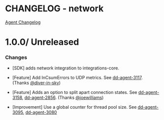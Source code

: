 # CHANGELOG - network

[Agent Changelog](https://github.com/DataDog/dd-agent/blob/master/CHANGELOG.md)

1.0.0/ Unreleased
==================

### Changes

* [SDK] adds network integration to integrations-core.

* [Feature] Add InCsumErrors to UDP metrics. See [dd-agent-3117](https://github.com/datadog/dd-agent/issues/3117). (Thanks [@diver-in-sky][])
* [Feature] Adds an option to split apart connection states. See [dd-agent-3158](https://github.com/datadog/dd-agent/issues/3158), [dd-agent-2856](https://github.com/datadog/dd-agent/issues/2856). (Thanks [@joewilliams][])

* [Improvement] Use a global counter for thread pool size. See [dd-agent-3095](https://github.com/datadog/dd-agent/issues/3095), [dd-agent-3080](https://github.com/datadog/dd-agent/issues/3080)


[@diver-in-sky]: https://github.com/diver-in-sky
[@joewilliams]: https://github.com/joewilliams
